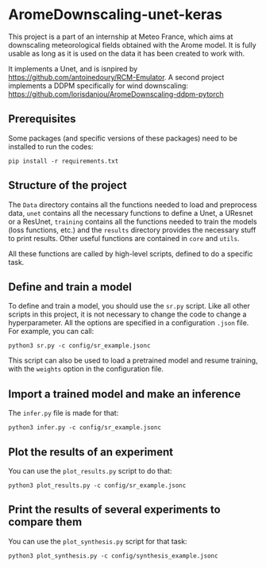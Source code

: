 # AromeDownscaling-unet-keras
This project is a part of an internship at Meteo France, which aims at downscaling meteorological fields obtained with the Arome model.
It is fully usable as long as it is used on the data it has been created to work with.

It implements a Unet, and is isnpired by https://github.com/antoinedoury/RCM-Emulator.
A second project implements a DDPM specifically for wind downscaling: https://github.com/lorisdanjou/AromeDownscaling-ddpm-pytorch

## Prerequisites
Some packages (and specific versions of these packages) need to be installed to run the codes:
```
pip install -r requirements.txt
```

## Structure of the project
The `Data` directory contains all the functions needed to load and preprocess data, `unet` contains all the necessary functions to define a Unet, a UResnet or a ResUnet, `training` contains all the functions needed to train the models (loss functions, etc.) and the `results` directory provides the necessary stuff to print results. Other useful functions are contained in `core` and `utils`.

All these functions are called by high-level scripts, defined to do a specific task.

## Define and train a model
To define and train a model, you should use the `sr.py` script. Like all other scripts in this project, it is not necessary to change the code to change a hyperparameter. All the options are specified in a configuration `.json` file. For example, you can call:

```
python3 sr.py -c config/sr_example.jsonc
```

This script can also be used to load a pretrained model and resume training, with the `weights` option in the configuration file.

## Import a trained model and make an inference
The `infer.py` file is made for that: 
```
python3 infer.py -c config/sr_example.jsonc
```

## Plot the results of an experiment
You can use the `plot_results.py` script to do that: 
```
python3 plot_results.py -c config/sr_example.jsonc
```
## Print the results of several experiments to compare them
You can use the `plot_synthesis.py` script for that task: 
```
python3 plot_synthesis.py -c config/synthesis_example.jsonc
```



